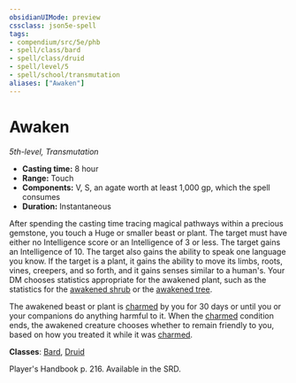 ```yaml
---
obsidianUIMode: preview
cssclass: json5e-spell
tags:
- compendium/src/5e/phb
- spell/class/bard
- spell/class/druid
- spell/level/5
- spell/school/transmutation
aliases: ["Awaken"]
---
```

# Awaken
*5th-level, Transmutation*  

- **Casting time:** 8 hour
- **Range:** Touch
- **Components:** V, S, an agate worth at least 1,000 gp, which the spell consumes
- **Duration:** Instantaneous

After spending the casting time tracing magical pathways within a precious gemstone, you touch a Huge or smaller beast or plant. The target must have either no Intelligence score or an Intelligence of 3 or less. The target gains an Intelligence of 10. The target also gains the ability to speak one language you know. If the target is a plant, it gains the ability to move its limbs, roots, vines, creepers, and so forth, and it gains senses similar to a human's. Your DM chooses statistics appropriate for the awakened plant, such as the statistics for the [awakened shrub](awakened-shrub.md#) or the [awakened tree](awakened-tree.md#).

The awakened beast or plant is [charmed](../../../Rules%20&%20Options/5e%20Rules/conditions.md##charmed) by you for 30 days or until you or your companions do anything harmful to it. When the [charmed](../../../Rules%20&%20Options/5e%20Rules/conditions.md##charmed) condition ends, the awakened creature chooses whether to remain friendly to you, based on how you treated it while it was [charmed](../../../Rules%20&%20Options/5e%20Rules/conditions.md##charmed).

**Classes**: [Bard](../../classes/bard.md#), [Druid](../../classes/druid.md#)

Player's Handbook p. 216. Available in the SRD.
